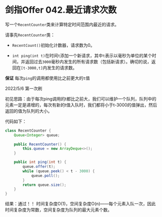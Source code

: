 # 剑指Offer 042.最近请求次数

写一个`RecentCounter`类来计算特定时间范围内最近的请求。

请事先`RecentCounter`类：

- `RecentCount()`初始化计数器，请求数为0。

- `int ping(int t)`在时间`t`添加一个新请求，其中`t`表示以毫秒为单位的某个时间，并返回过去`3000`毫秒内发生的所有请求数（包括新请求）。确切的说，返回在`[t-3000,t]`内发生的请求数。

**保证**  每次`ping`的调用都使用比之前更大的`t`值

2022/5/6 第一次刷

初见思路：由于每次ping调用的t都比之前大，我们可以维护一个队列，队列中的元素一定是递增的，每次有新的t值入队时，我们都将小于t-3000的值弹出，然后返回的值为队列的大小。

代码如下：

```java
class RecentCounter {
    Queue<Integer> queue;
 
    public RecentCounter() {
        this.queue = new ArrayDeque<>();
    }

    public int ping(int t) {
        queue.offer(t);
        while (queue.peek() < t - 3000) {
            queue.poll();
        }
        return queue.size();
    }
}
```

结果：通过！！ 时间复杂度O(1)，空间复杂度O(n)——每个元素入队一次，因此时间复杂度为常数，空间复杂度为队列的最大元素个数。




